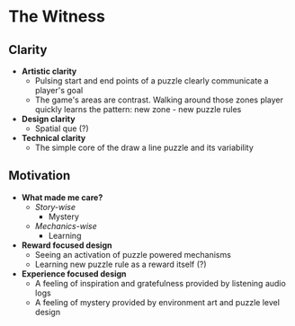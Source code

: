 # The Witness
## Clarity
- **Artistic clarity**
	- Pulsing start and end points of a puzzle clearly communicate a player's goal
	- The game's areas are contrast. Walking around those zones player quickly learns the pattern: new zone - new puzzle rules
- **Design clarity**
	- Spatial que (?)
- **Technical clarity**
	- The simple core of the draw a line puzzle and its variability

## Motivation
- **What made me care?**
	-  *Story-wise*
		- Mystery
	- *Mechanics-wise*
		- Learning
- **Reward focused design**
	- Seeing an activation of puzzle powered mechanisms
	- Learning new puzzle rule as a reward itself (?)
- **Experience focused design**
	- A feeling of inspiration and gratefulness provided by listening audio logs  
	- A feeling of mystery provided by environment art and puzzle level design 